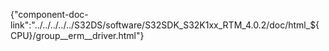 {"component-doc-link":"../../../../../S32DS/software/S32SDK_S32K1xx_RTM_4.0.2/doc/html_${CPU}/group__erm__driver.html"}
